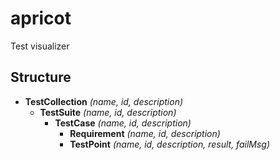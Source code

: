 apricot
=======

Test visualizer

## Structure
* **TestCollection** _(name, id, description)_
    * **TestSuite** _(name, id, description)_
        * **TestCase** _(name, id, description)_
            * **Requirement** _(name, id, description)_
            * **TestPoint** _(name, id, description, result, failMsg)_
